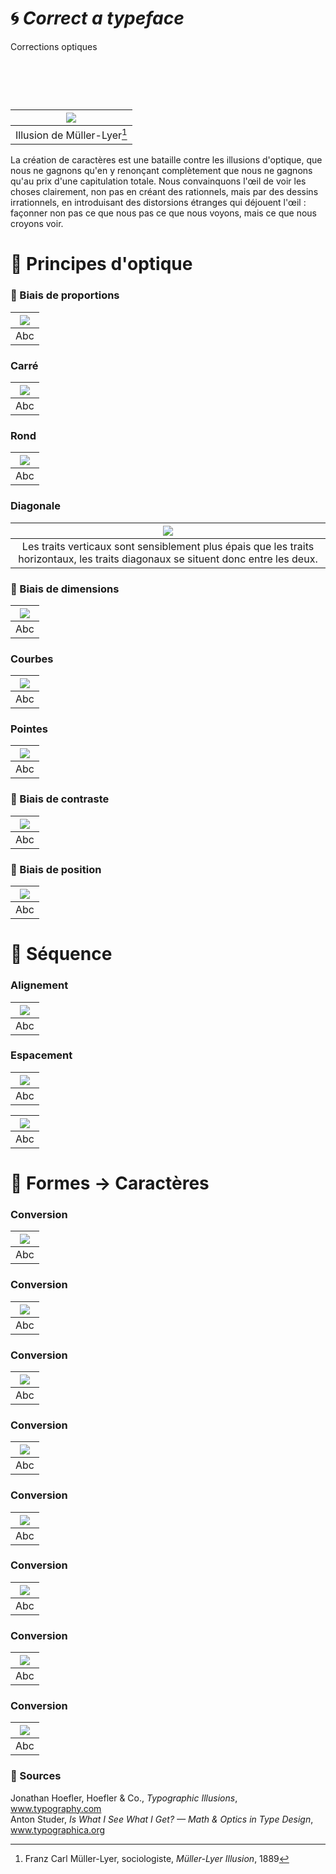 # 🌀 *Correct a typeface*
  Corrections optiques
# &nbsp;

|![](links/Illusion.gif) |
|:---:|
| Illusion de Müller-Lyer[^1]           |

La création de caractères est une bataille contre les illusions d'optique, que nous ne gagnons qu'en y renonçant complètement que nous ne gagnons qu'au prix d'une capitulation totale. Nous convainquons l'œil de voir les choses clairement, non pas en créant des rationnels, mais par des dessins irrationnels, en introduisant des distorsions étranges qui déjouent l'œil : façonner non pas ce que nous pas ce que nous voyons, mais ce que nous croyons voir.

# 👀 Principes d'optique

### 🚨 Biais de proportions

|![](links/Contraste.gif) |
|:---:|
| Abc           |

### Carré

|![](links/Carre.gif) |
|:---:|
| Abc           |

### Rond

|![](links/Rond_format.gif) |
|:---:|
| Abc           |

### Diagonale

|![](links/Compositions_lines.gif) |
|:---:|
| Les traits verticaux sont sensiblement plus épais que les traits horizontaux, les traits diagonaux se situent donc entre les deux.           |

### 🚨 Biais de dimensions

|![](links/Taille.gif) |
|:---:|
| Abc           |

### Courbes

|![](links/Rond.gif) |
|:---:|
| Abc          |

### Pointes

|![](links/Triangle.gif) |
|:---:|
| Abc           |

### 🚨 Biais de contraste

|![](links/Compositions_negatif.gif) |
|:---:|
| Abc           |

### 🚨 Biais de position

|![](links/Rond_position.gif) |
|:---:|
| Abc           |

# 🚃 Séquence

### Alignement

|![](links/Compositions_alignement.gif) |
|:---:|
| Abc           |

### Espacement

|![](links/Spacing.gif) |
|:---:|
| Abc           |

|![](links/Espacement.gif) |
|:---:|
| Abc           |

# 🪩 Formes → Caractères

### Conversion

|![](links/Conversion.gif) |
|:---:|
| Abc           |

### Conversion

|![](links/Letters_1.gif) |
|:---:|
| Abc           |

### Conversion

|![](links/Letters_2.gif) |
|:---:|
| Abc           |

### Conversion

|![](links/Letters_3.gif) |
|:---:|
| Abc           |

### Conversion

|![](links/Letters_4.gif) |
|:---:|
| Abc           |

### Conversion

|![](links/Letters_5.gif) |
|:---:|
| Abc           |

### Conversion

|![](links/Letters_6.gif) |
|:---:|
| Abc           |

### Conversion

|![](links/Letters_7.gif) |
|:---:|
| Abc           |

### 📎 Sources

[^1]: Franz Carl Müller-Lyer, sociologiste, *Müller-Lyer Illusion*, 1889

Jonathan Hoefler, Hoefler & Co., *Typographic Illusions*, www.typography.com  
Anton Studer, *Is What I See What I Get? — Math & Optics in Type Design*, www.typographica.org

